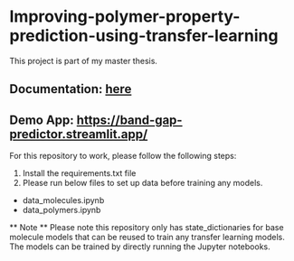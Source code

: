 # Improving-polymer-property-prediction-using-transfer-learning

This project is part of my master thesis.

## Documentation: [here](https://drive.google.com/file/d/1TG5VxRb4mNdCcCM1AKmJr1xIwkTk1-OF/view?usp=sharing)

## Demo App: https://band-gap-predictor.streamlit.app/

For this repository to work, please follow the following steps:

1. Install the requirements.txt file
2. Please run below files to set up data before training any models.

- data_molecules.ipynb
- data_polymers.ipynb

** Note ** Please note this repository only has state_dictionaries for base molecule models that can be reused to train any transfer learning models. The models can be trained by directly running the Jupyter notebooks.
